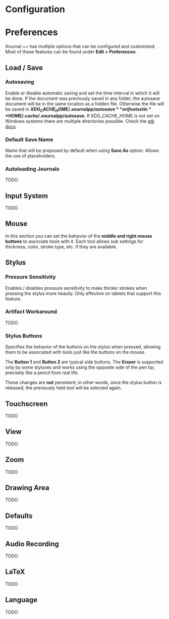 # Configuration

# Preferences
Xournal ++ has multiple options that can be configured and customized. Most of these features can be found under **Edit > Preferences**.

## Load / Save

### Autosaving

Enable or disable automatic saving and set the time interval in which it will be done. If the document was previously saved in any folder, the autosave document will be in the same location as a hidden file. Otherwise the file will be saved in **$XDG_CACHE_HOME/.xournalpp/autosave** or if not set in **$HOME/.cache/.xournalpp/autosave**. If XDG_CACHE_HOME is not set on Windows systems there are multiple directories possible. Check the [gtk docs](https://docs.gtk.org/glib/func.get_user_cache_dir.html).

### Default Save Name

Name that will be proposed by default when using **Save As** option. Allows the use of placeholders.

### Autoloading Journals

TODO

## Input System

TODO

## Mouse

In this section you can set the behavior of the **middle and right mouse buttons** to associate tools with it. Each tool allows sub settings for thickness, color, stroke type, etc. if they are available.

## Stylus

### Pressure Sensitivity

Enables / disables pressure sensitivity to make thicker strokes when pressing the stylus more heavily. Only effective on tablets that support this feature.

### Artifact Workaround

TODO

### Stylus Buttons

Specifies the behavior of the buttons on the stylus when pressed, allowing them to be associated with tools just like the buttons on the mouse.

The **Button 1** and **Button 2** are typical side buttons. The **Eraser** is supported only by some styluses and works using the opposite side of the pen tip; precisely like a pencil from real life.

These changes are **not** persistent; in other words, once the stylus button is released, the previously held tool will be selected again.


## Touchscreen

TODO

## View

TODO

## Zoom

TODO

## Drawing Area

TODO

## Defaults

TODO

## Audio Recording 

TODO

## LaTeX

TODO

## Language

TODO
